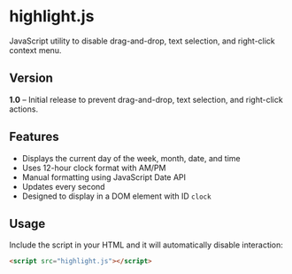 # highlight.js

JavaScript utility to disable drag-and-drop, text selection, and right-click context menu.

## Version

**1.0** – Initial release to prevent drag-and-drop, text selection, and right-click actions.

## Features

- Displays the current day of the week, month, date, and time
- Uses 12-hour clock format with AM/PM
- Manual formatting using JavaScript Date API
- Updates every second
- Designed to display in a DOM element with ID `clock`

## Usage

Include the script in your HTML and it will automatically disable interaction:

```html
<script src="highlight.js"></script>
